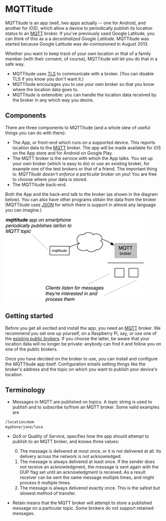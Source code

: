# MQTTitude

MQTTitude is an app (well, two apps actually -- one for Android, and another for iOS),
which allow a device to periodically publish its location status to an [MQTT]
broker. If you've previously used Google Latitude, you can think of this as a a
_decentralized Google Latitude_. MQTTitude was started because Google Latitude
was de-comissioned in August 2013.

Whether you want to keep track of your own location or that of a family member (with
their consent, of course), MQTTitude will let you do that in a safe way.

* MQTTitude uses [TLS] to communicate with a broker. (You can disable TLS if you
  know you don't want it.)
* MQTTitude encourages you to use your own broker so that you know where the
  location data goes to.
* MQTTitude is extensible: you can handle the location data received by the
  broker in any which way you desire.

## Components

There are three components to MQTTitude (and a whole slew of useful things you can do
with them):

* The _App_, or front-end which runs on a supported device. This reports location
  data to the [MQTT] broker. The app will be made available for iOS on the App store and for
  Android on Google Play.
* The MQTT broker is the service with which the App talks. You set up your own
  broker (which is easy to do) or use an existing broker, for example one of the
  test brokers or that of a friend. The important thing is: _MQTTitude doesn't enforce
  a particular broker on you_! You are free to choose where your data is stored.
* The MQTTitude back-end.

Both the App and the back-end talk to the broker (as shown in the diagram below).
You can also have other programs obtain the data from the broker (MQTTitude
uses [JSON] for which there is support in almost any language you can imagine.)

 ![Architecture](mqttitude.png)

## Getting started

Before you get all excited and install the app, you need an [MQTT] broker. We
recommend you set one up yourself, on a Raspberry Pi, say, or use one of the [existing
public brokers][publicbroker]. If you choose the latter, be aware that your
location data will no longer be private: anybody can find it and follow you on
one of the public brokers.

Once you have decided on the broker to use, you can install and configure the
MQTTitude app itself. Configuration entails setting things like the broker's
address and the topic on which you want to publish your device's location.

## Terminology

* Messages in MQTT are published on topics. A _topic_ string is used to publish
  and to subscribe to/from an MQTT broker. 
  Some valid examples are
```
/location/mom
myphone/jane/loca
```

* _QoS_ or Quality of Service, specifies how the app should attempt to publish
  to an MQTT broker, and knows three values:

  0. The message is delivered at most once, or it is not delivered at all. Its delivery across the network is not acknowledged.
  1. The message is always delivered at least once. If the sender does not receive an acknowledgment, the message is sent again with the DUP flag set until an acknowledgment is received. As a result receiver can be sent the same message multiple times, and might process it multiple times.
  2. The message is always delivered exactly once. This is the safest but slowest method of transfer.

* Retain means that the MQTT broker will attempt to store a published message
  on a particular topic. Some brokers do not support retained messages.



  [MQTT]: http://mqtt.org
  [JSON]: http://json.org
  [TLS]: http://en.wikipedia.org/wiki/Transport_Layer_Security
  [publicbroker]: http://mqtt.org/wiki/doku.php/public_brokers
